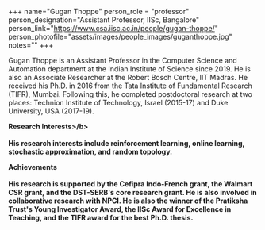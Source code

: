 +++
name="Gugan Thoppe"
person_role = "professor"
person_designation="Assistant Professor, IISc, Bangalore"
person_link="https://www.csa.iisc.ac.in/people/gugan-thoppe/"
person_photofile="assets/images/people_images/guganthoppe.jpg"
notes=""
+++

Gugan Thoppe is an Assistant Professor in the Computer Science and Automation department at the Indian Institute of
Science since 2019. He is also an Associate Researcher at the Robert Bosch Centre, IIT Madras. He received his Ph.D. in
2016 from the Tata Institute of Fundamental Research (TIFR), Mumbai. Following this, he completed postdoctoral research
at two places: Technion Institute of Technology, Israel (2015-17) and Duke University, USA (2017-19).

<b>Research Interests>/b>
<br><br>
His research interests include reinforcement learning, online learning, stochastic approximation, and random topology.

<b>Achievements</b>
<br><br>
His research is supported by the Cefipra Indo-French grant, the Walmart CSR grant, and the DST-SERB's core research grant. He is also involved in collaborative research with NPCI. He is also the winner of the Pratiksha Trust's Young Investigator Award, the IISc Award for Excellence in Teaching, and the TIFR award for the best Ph.D. thesis.

